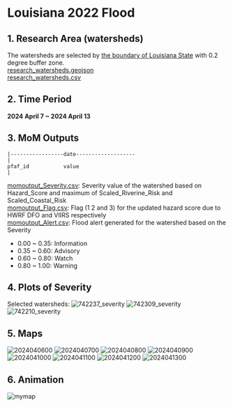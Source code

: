 # Louisiana 2022 Flood
## 1. Research Area (watersheds)
The watersheds are selected by [the boundary of Louisiana State](Louisiana_State.geojson) with 0.2 degree buffer zone.  
[research_watersheds.geojson](research_watersheds.geojson)  
[research_watersheds.csv](research_watersheds.csv)

## 2. Time Period
**2024 April 7 ~ 2024 April 13**
## 3. MoM Outputs

```
|-----------------date-------------------
|
pfaf_id           value
|
```
[momoutput_Severity.csv](momoutput_Severity.csv): Severity value of the watershed based on Hazard_Score and maximum of Scaled_Riverine_Risk and Scaled_Coastal_Risk    
[momoutput_Flag.csv](momoutput_Flag.csv): Flag (1 2 and 3) for the updated hazard score due to HWRF DFO and VIIRS respectively   
[momoutput_Alert.csv](momoutput_Alert.csv): Flood alert generated for the watershed based on the Severity 
* 0.00 ~ 0.35: Information
* 0.35 ~ 0.60: Advisory
* 0.60 ~ 0.80: Watch
* 0.80 ~ 1.00: Warning 
## 4. Plots of Severity 
Selected watersheds:
![742237_severity](https://github.com/Global-Flood-Assessment/ModelOfModels/assets/6643873/82083ba9-d94c-4282-bcfd-9057ad84cd74)
![742309_severity](https://github.com/Global-Flood-Assessment/ModelOfModels/assets/6643873/cf877489-ef83-4794-b05c-2bf6c3d33101)
![742210_severity](https://github.com/Global-Flood-Assessment/ModelOfModels/assets/6643873/b688fed5-7b65-4463-890a-7561af2c070b)

## 5. Maps
![2024040600](https://github.com/Global-Flood-Assessment/ModelOfModels/assets/6643873/6a0ef5f8-d08c-49df-ba71-feba6f645572)
![2024040700](https://github.com/Global-Flood-Assessment/ModelOfModels/assets/6643873/aac87d44-e46d-42ad-8025-0f59b9bedc98)
![2024040800](https://github.com/Global-Flood-Assessment/ModelOfModels/assets/6643873/467838ad-482f-4497-8b83-956648c4ce5b)
![2024040900](https://github.com/Global-Flood-Assessment/ModelOfModels/assets/6643873/72c1d196-0a62-48d3-8372-cb8a36a4f98b)
![2024041000](https://github.com/Global-Flood-Assessment/ModelOfModels/assets/6643873/73258d66-88f6-4d34-8b7d-338b134bf7cf)
![2024041100](https://github.com/Global-Flood-Assessment/ModelOfModels/assets/6643873/be80ec73-d549-456c-be89-b6803ffbab07)
![2024041200](https://github.com/Global-Flood-Assessment/ModelOfModels/assets/6643873/2b6feddf-4727-4f3b-8200-cb79d488cf84)
![2024041300](https://github.com/Global-Flood-Assessment/ModelOfModels/assets/6643873/5ed8456a-f2dc-4945-b2b7-b45dd418dea3)

## 6. Animation
![mymap](https://github.com/Global-Flood-Assessment/ModelOfModels/assets/6643873/9f3262f9-31f7-4f99-b934-0deafa34e7a1)
